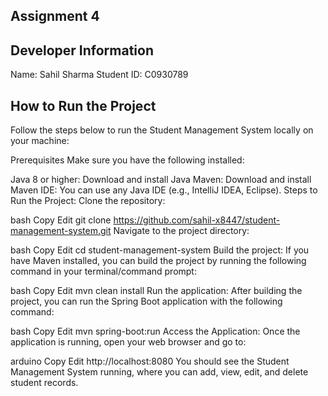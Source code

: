 ## Assignment 4 
## Developer Information
Name: Sahil Sharma
Student ID: C0930789


## How to Run the Project
Follow the steps below to run the Student Management System locally on your machine:

Prerequisites
Make sure you have the following installed:

Java 8 or higher: Download and install Java
Maven: Download and install Maven
IDE: You can use any Java IDE (e.g., IntelliJ IDEA, Eclipse).
Steps to Run the Project:
Clone the repository:

bash
Copy
Edit
git clone https://github.com/sahil-x8447/student-management-system.git
Navigate to the project directory:

bash
Copy
Edit
cd student-management-system
Build the project: If you have Maven installed, you can build the project by running the following command in your terminal/command prompt:

bash
Copy
Edit
mvn clean install
Run the application: After building the project, you can run the Spring Boot application with the following command:

bash
Copy
Edit
mvn spring-boot:run
Access the Application: Once the application is running, open your web browser and go to:

arduino
Copy
Edit
http://localhost:8080
You should see the Student Management System running, where you can add, view, edit, and delete student records.
